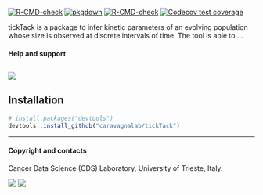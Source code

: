 
<!-- README.md is generated from README.Rmd. Please edit that file -->
<!-- badges: start -->

[![R-CMD-check](https://github.com/caravagnalab/tickTack/workflows/R-CMD-check/badge.svg)](https://github.com/caravagnalab/tickTack/actions)
[![pkgdown](https://github.com/caravagnalab/tickTack/actions/workflows/pkgdown.yaml/badge.svg)](https://github.com/caravagnalab/tickTack/actions/workflows/pkgdown.yaml)
[![R-CMD-check](https://github.com/caravagnalab/tickTack/actions/workflows/R-CMD-check.yaml/badge.svg)](https://github.com/caravagnalab/tickTack/actions/workflows/R-CMD-check.yaml)
[![Codecov test
coverage](https://codecov.io/gh/caravagnalab/tickTack/branch/main/graph/badge.svg)](https://app.codecov.io/gh/caravagnalab/tickTack?branch=main)
<!-- badges: end -->

tickTack is a package to infer kinetic parameters of an evolving
population whose size is observed at discrete intervals of time. The
tool is able to …

#### Help and support

## [![](https://img.shields.io/badge/GitHub%20Pages-https://caravagnalab.github.io/tickTack/-yellow.svg)](https://caravagnalab.github.io/tickTack)

## Installation

``` r
# install.packages("devtools")
devtools::install_github("caravagnalab/tickTack")
```

------------------------------------------------------------------------

#### Copyright and contacts

Cancer Data Science (CDS) Laboratory, University of Trieste, Italy.

[![](https://img.shields.io/badge/CDS%20Lab%20Github-caravagnalab-seagreen.svg)](https://github.com/caravagnalab)
[![](https://img.shields.io/badge/CDS%20Lab%20webpage-https://www.caravagnalab.org/-red.svg)](https://www.caravagnalab.org/)
